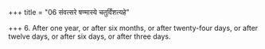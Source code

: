 +++
title = "06 संवत्सरे षण्मास्ये चतुर्विंशत्यहे"

+++
6. After one year, or after six months, or after twenty-four days, or after twelve days, or after six days, or after three days.
